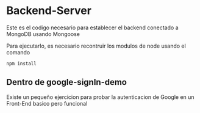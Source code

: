 # Backend-Server

Este es el codigo necesario para establecer el backend conectado a MongoDB usando Mongoose

Para ejecutarlo, es necesario recontruir los modulos de node usando el comando

```
npm install
```

## Dentro de google-signIn-demo
Existe un pequeño ejercicion para probar la autenticacion de Google en un Front-End basico pero funcional